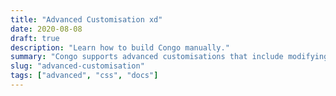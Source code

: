 ```yaml
---
title: "Advanced Customisation xd"
date: 2020-08-08
draft: true
description: "Learn how to build Congo manually."
summary: "Congo supports advanced customisations that include modifying the underlying Tailwind configuration, building the theme manually and providing custom CSS."
slug: "advanced-customisation"
tags: ["advanced", "css", "docs"]
---
```

